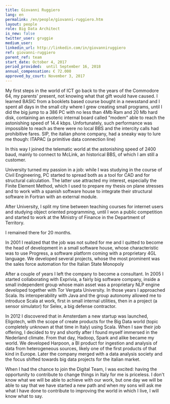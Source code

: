 ```yaml
---
title: Giovanni Ruggiero
lang: en
permalink: /en/people/giovanni-ruggiero.htm
layout: people
role: Big Data Architect
is_new: false
twitter_user: gruggie
medium_user:
linkedin_url: http://linkedin.com/in/giovanniruggiero
ref: giovanni-ruggiero
parent_ref: team
start_date: October 4, 2017
period_provided:  until September 16, 2018
annual_compensation: € 72.000
approved_by_court: November 3, 2017
---
```

My first steps in the world of ICT go back to the years of the Commodore 64, my parents' present, not knowing what that gift would have caused.
I learned BASIC from a booklets based course bought in a newsstand and I spent all days in the small city
where I grew creating  small programs, until I did the big jump to a 386 PC with no less than 4Mb Ram and 20 Mb hard disk, containing an esoteric internal board called "modem" able to reach the astonishing speed of 14.4 kbps.
Unfortunately, such performance was impossible to reach as there were no local BBS and the intercity calls had prohibitive fares.
SIP, the italian phone company, had a sneaky way to lure me though: ITAPAC (a primitive data connection line)

In this way I joined the telematic world at the astonishing speed of 2400 baud, mainly to connect to McLink, an historical BBS, of which I am still a customer.

University turned my passion in a job: while I was studying in the course of Civil Engineering, PC started to spread both as a tool for CAD and for structural calculation. The latter use attracted my interest, especially the Finite Element Method, which I used to prepare my thesis on plane stresses and to work with a spanish software house to integrate their structural software in Fortran with an external module.

After University, I split my time between teaching courses for internet users and studying object oriented programming, until I won a public competition and started to work at the Ministry of Finance in the Department of Territory.

I remained there for 20 months.

In 2001 I realized that the job was not suited for me  and I quitted to become the head of development in a small software house, whose characteristic was to use Progress, a software platform coming with a proprietary 4GL language.
We developed several projects, whose the most prominent was the sales force automation for the Italian State Monopoly

After a couple of years I left the company to become a consultant. In 2005 I started collaborating with Exprivia, a fairly big software company, inside a small independent group whose main asset was a proprietary NLP engine developed together with Tor Vergata University.
In those years I approached Scala. Its interoperability with Java and the group autonomy allowed me to introduce Scala at work, first in small internal utilities, then in a project (a sensor simulator) for Selex, a big defense contractor.

In 2012 I discovered that in Amsterdam a new startup was launched, Eligotech, with the scope of create products for the Big Data world (topic completely unknown at that time in Italy) using Scala. When I saw their job offering, I decided to try and shortly after I found myself immersed in the Nederland climate.
From that day, Hadoop, Spark and alike became my world. We developed Harpoon, a BI product for ingestion and analysis of data from heterogeneous sources, likely one of the first products of that kind in Europe. Later the company merged with a data analysis society and the focus shifted towards big data projects for the italian market.

When I had the chance to join the Digital Team, I was excited: having the opportunity to contribute to change things in Italy for me is priceless.
I don't know what we will be able to achieve with our work, but one day we will be able to say that we have started a new path and when my sons will ask me what I have done to contribute to improving the world in which I live, I will know what to say.

